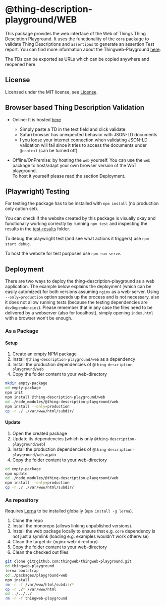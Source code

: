# @thing-description-playground/**WEB**

This package provides the web interface of the Web of Things Thing Desciption Playground.
It uses the functionality of the `core` package to validate Thing Descriptions and `assertions` to generate an assertion Test report.
You can find more information about the Thingweb-Playground [here](https://github.com/eclipse/thingweb.td-playground).

The TDs can be exported as URLs which can be copied anywhere and reopened here.

## License

Licensed under the MIT license, see [License](../../LICENSE.md).

## Browser based Thing Description Validation

-   Online: It is hosted [here](http://plugfest.thingweb.io/playground/)

    -   Simply paste a TD in the text field and click validate
    -   Safari browser has unexpected behavior with JSON-LD documents
    -   I you loose your internet connection when validating JSON-LD validation will fail since it tries to access the documents under `@context` (can be turned off)

-   Offline/OnPremise: by hosting the `web` yourself. You can use the `web` package to host/adapt your own browser version of the WoT playground.  
    To host it yourself please read the section Deployment.

## (Playwright) Testing

For testing the package has to be installed with `npm install` (no production only option set).

You can check if the website created by this package is visually okay and functionally working correctly by running `npm test` and inspecting the results in the [test-results](./test_results) folder.

To debug the playwright test (and see what actions it triggers) use `npm start debug`.

To host the website for test purposes use `npm run serve`.

## Deployment

There are two ways to deploy the thing-description-playground as a web application. The example below explains the deployment (which can be easily automized) for both versions assuming `nginx` as a web-server. Using `--only=production` option speeds up the process and is not necessary, also it does not allow running tests (because the testing dependencies are `devDependencies`). Please remember that in any case the files need to be delivered by a webserver (also for localhost), simply opening `index.html` with a browser won't be enough.

### As a Package

#### Setup

1. Create an empty NPM package
2. Install `@thing-description-playground/web` as a dependency
3. Install the production dependencies of `@thing-description-playground/web`
4. Copy the folder content to your web-directory

```sh
mkdir empty-package
cd empty-package
npm init
npm install @thing-description-playground/web
cd ./node_modules/@thing-description-playground/web
npm install --only=production
cp -r ./ ./var/www/html/subdir/
```

#### Update

1. Open the created package
2. Update its dependencies (which is only `@thing-description-playground/web`)
3. Install the production dependencies of `@thing-description-playground/web` again
4. Copy the folder content to your web-directory

```sh
cd empty-package
npm update
cd ./node_modules/@thing-description-playground/web
npm install --only=production
cp -r ./ ./var/www/html/subdir/
```

### As repository

Requires [Lerna](https://www.npmjs.com/package/lerna) to be installed globally (`npm install -g lerna`).

1. Clone the repo
2. Install the monorepo (allows linking unpublished versions).
3. Install the web package locally to ensure that e.g. `core` dependency is not just a symlink (loading e.g. examples wouldn't work otherwise)
4. Clean the target dir (nginx web-directory)
5. Copy the folder content to your web-directory
6. Clean the checked out files

```sh
git clone git@github.com:thingweb/thingweb-playground.git
cd thingweb-playground
lerna bootstrap
cd ./packages/playground-web
npm install
rm -r -f /var/www/html/subdir/*
cp -r ./* /var/www/html
cd ../../../
rm -r -f thingweb-playground
```
